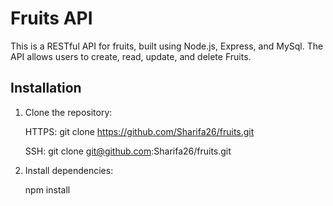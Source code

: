 
# Fruits API

This is a RESTful API for fruits, built using Node.js, Express, and MySql. The API allows users to create, read, update, and delete Fruits.

## Installation

1. Clone the repository:

   HTTPS: git clone https://github.com/Sharifa26/fruits.git
   
   SSH: git clone git@github.com:Sharifa26/fruits.git

2. Install dependencies: 
   
   npm install
